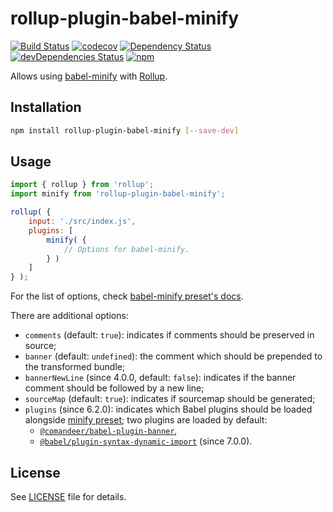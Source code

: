 # rollup-plugin-babel-minify

[![Build Status](https://travis-ci.org/Comandeer/rollup-plugin-babel-minify.svg?branch=master)](https://travis-ci.org/Comandeer/rollup-plugin-babel-minify) [![codecov](https://codecov.io/gh/Comandeer/rollup-plugin-babel-minify/branch/master/graph/badge.svg)](https://codecov.io/gh/Comandeer/rollup-plugin-babel-minify) [![Dependency Status](https://david-dm.org/Comandeer/rollup-plugin-babel-minify.svg)](https://david-dm.org/Comandeer/rollup-plugin-babel-minify) [![devDependencies Status](https://david-dm.org/Comandeer/rollup-plugin-babel-minify/dev-status.svg)](https://david-dm.org/Comandeer/rollup-plugin-babel-minify?type=dev) [![npm](https://img.shields.io/npm/v/rollup-plugin-babel-minify.svg)](https://www.npmjs.com/package/rollup-plugin-babel-minify)

Allows using [babel-minify](https://github.com/babel/minify) with [Rollup](https://rollupjs.org/guide/en).

## Installation

```bash
npm install rollup-plugin-babel-minify [--save-dev]
```

## Usage

```javascript
import { rollup } from 'rollup';
import minify from 'rollup-plugin-babel-minify';

rollup( {
	input: './src/index.js',
	plugins: [
		minify( {
			// Options for babel-minify.
		} )
	]
} );
```

For the list of options, check [babel-minify preset's docs](https://github.com/babel/minify/blob/master/packages/babel-preset-minify/README.md#options).

There are additional options:

* `comments` (default: `true`): indicates if comments should be preserved in source;
* `banner` (default: `undefined`): the comment which should be prepended to the transformed bundle;
* `bannerNewLine` (since 4.0.0, default: `false`): indicates if the banner comment should be followed by a new line;
* `sourceMap` (default: `true`): indicates if sourcemap should be generated;
* `plugins` (since 6.2.0): indicates which Babel plugins should be loaded alongside [minify preset](https://github.com/babel/minify/tree/master/packages/babel-preset-minify); two plugins are loaded by default:
	* [`@comandeer/babel-plugin-banner`](https://www.npmjs.com/package/@comandeer/babel-plugin-banner),
	* [`@babel/plugin-syntax-dynamic-import`](https://www.npmjs.com/package/@babel/plugin-syntax-dynamic-import) (since 7.0.0).

## License

See [LICENSE](./LICENSE) file for details.
